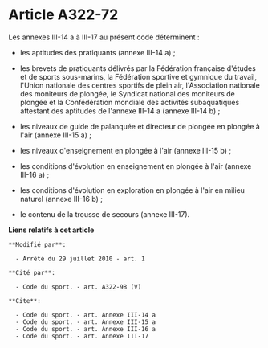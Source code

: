 # Article A322-72

Les         annexes III-14 a à III-17 au présent code déterminent :

- les aptitudes des pratiquants (annexe III-14 a) ;

- les brevets de pratiquants délivrés par la Fédération française d'études et de sports sous-marins, la Fédération sportive
et gymnique du travail, l'Union nationale des centres sportifs de plein air, l'Association nationale des moniteurs de
plongée, le Syndicat national des moniteurs de plongée et la Confédération mondiale des activités subaquatiques attestant des
aptitudes de l'annexe III-14 a (annexe III-14 b) ;

- les niveaux de guide de palanquée et directeur de plongée en plongée à l'air (annexe III-15 a) ;

- les niveaux d'enseignement en plongée à l'air (annexe III-15 b) ;

- les conditions d'évolution en enseignement en plongée à l'air (annexe III-16 a) ;

- les conditions d'évolution en exploration en plongée à l'air en milieu naturel (annexe III-16 b) ;

- le contenu de la trousse de secours (annexe III-17).

**Liens relatifs à cet article**

	**Modifié par**:

	  - Arrêté du 29 juillet 2010 - art. 1

	**Cité par**:

	  - Code du sport. - art. A322-98 (V)

	**Cite**:

	  - Code du sport. - art. Annexe III-14 a
	  - Code du sport. - art. Annexe III-15 a
	  - Code du sport. - art. Annexe III-16 a
	  - Code du sport. - art. Annexe III-17
